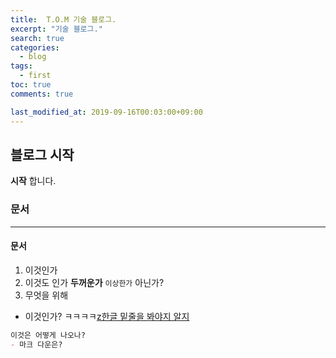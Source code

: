 ```yaml
---
title:  T.O.M 기술 블로그.
excerpt: "기술 블로그."
search: true
categories: 
  - blog
tags: 
  - first
toc: true
comments: true

last_modified_at: 2019-09-16T00:03:00+09:00
---
```


## 블로그 시작

**시작** 합니다.

### 문서

---

#### 문서

1. 이것인가
2. 이것도 인가 **두꺼운가** `이상한가` 아닌가?
3. 무엇을 위해

- 이것인가? ㅋㅋㅋㅋ<u>z한글 밑줄을 봐야지 알지</u>

```markdown
이것은 어떻게 나오나?
- 마크 다운은?
```